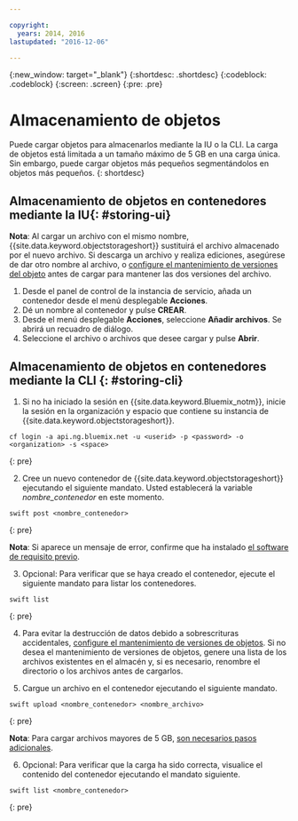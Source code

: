 ```yaml
---

copyright:
  years: 2014, 2016
lastupdated: "2016-12-06"

---
```

{:new_window: target="_blank"}
{:shortdesc: .shortdesc}
{:codeblock: .codeblock}
{:screen: .screen}
{:pre: .pre}

# Almacenamiento de objetos

Puede cargar objetos para almacenarlos mediante la IU o la CLI. La carga de objetos está limitada a un tamaño máximo de 5 GB en una carga única. Sin embargo, puede cargar objetos más pequeños segmentándolos en objetos más pequeños.
{: shortdesc}


## Almacenamiento de objetos en contenedores mediante la IU{: #storing-ui}

**Nota**: Al cargar un archivo con el mismo nombre, {{site.data.keyword.objectstorageshort}} sustituirá el archivo almacenado por el nuevo archivo. Si descarga un archivo y realiza ediciones, asegúrese de dar otro nombre al archivo, o [configure el mantenimiento de versiones del objeto](/docs/services/ObjectStorage/os_versioning.html) antes de cargar para mantener las dos versiones del archivo.


1. Desde el panel de control de la instancia de servicio, añada un contenedor desde el menú desplegable **Acciones**.
2. Dé un nombre al contenedor y pulse **CREAR**.
3. Desde el menú desplegable **Acciones**, seleccione **Añadir archivos**. Se abrirá un recuadro de diálogo.
4. Seleccione el archivo o archivos que desee cargar y pulse **Abrir**.



## Almacenamiento de objetos en contenedores mediante la CLI {: #storing-cli}

1. Si no ha iniciado la sesión en {{site.data.keyword.Bluemix_notm}}, inicie la sesión en la organización y espacio que contiene su instancia de {{site.data.keyword.objectstorageshort}}.

  ```
  cf login -a api.ng.bluemix.net -u <userid> -p <password> -o <organization> -s <space>
  ```
  {: pre}

2. Cree un nuevo contenedor de {{site.data.keyword.objectstorageshort}} ejecutando el siguiente mandato. Usted establecerá la variable *nombre_contenedor* en este momento.

  ```
  swift post <nombre_contenedor>
  ```
  {: pre}

**Nota**: Si aparece un mensaje de error, confirme que ha instalado [el software de requisito previo](/docs/services/ObjectStorage/os_configuring.html#install-swift-client).

3. Opcional: Para verificar que se haya creado el contenedor, ejecute el siguiente mandato para listar los contenedores.

  ```
  swift list
  ```
  {: pre}

4. Para evitar la destrucción de datos debido a sobrescrituras accidentales, [configure el mantenimiento de versiones de objetos](/docs/services/ObjectStorage/os_versioning.html). Si no desea el mantenimiento de versiones de objetos, genere una lista de los archivos existentes en el almacén y, si es necesario, renombre el directorio o los archivos antes de cargarlos.

5. Cargue un archivo en el contenedor ejecutando el siguiente mandato.

  ```
  swift upload <nombre_contenedor> <nombre_archivo>
  ```
  {: pre}

  **Nota**: Para cargar archivos mayores de 5 GB, [son necesarios pasos adicionales](/docs/services/ObjectStorage/os_large_files.html).

6. Opcional: Para verificar que la carga ha sido correcta, visualice el contenido del contenedor ejecutando el mandato siguiente.

  ```
  swift list <nombre_contenedor>
  ```
  {: pre}
